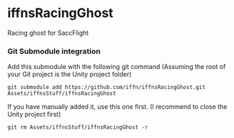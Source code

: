 # iffnsRacingGhost
 Racing ghost for SaccFlight

### Git Submodule integration
Add this submodule with the following git command (Assuming the root of your Git project is the Unity project folder)
```
git submodule add https://github.com/iffn/iffnsRacingGhost.git Assets/iffnsStuff/iffnsRacingGhost
```

If you have manually added it, use this one first. (I recommend to close the Unity project first)
```
git rm Assets/iffnsStuff/iffnsRacingGhost -r
```
